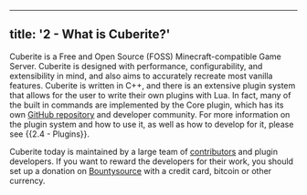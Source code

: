 
---
title: '2 - What is Cuberite?'
---
Cuberite is a Free and Open Source (FOSS) Minecraft-compatible Game Server. Cuberite is designed with performance, configurability, and extensibility in mind, and also aims to accurately recreate most vanilla features. Cuberite is written in C++, and there is an extensive plugin system that allows for the user to write their own plugins with Lua. In fact, many of the built in commands are implemented by the Core plugin, which has its own <a href="https://github.com/cuberite/Core">GitHub repository</a> and developer community. For more information on the plugin system and how to use it, as well as how to develop for it, please see {{2.4 - Plugins}}.

Cuberite today is maintained by a large team of <a href="https://github.com/cuberite/cuberite/blob/master/CONTRIBUTORS">contributors</a> and plugin developers. If you want to reward the developers for their work, you should set up a donation on <a href="https://salt.bountysource.com/teams/cuberite">Bountysource</a> with a credit card, bitcoin or other currency.
